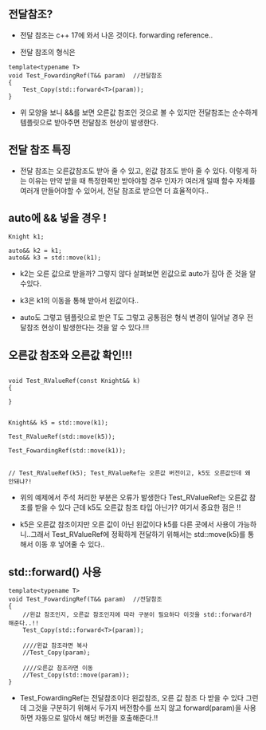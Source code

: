 ## 전달참조? 

- 전달 참조는 c++ 17에 와서 나온 것이다. forwarding reference..

- 전달 참조의 형식은 

````
template<typename T>
void Test_FowardingRef(T&& param)  //전달참조 
{
	Test_Copy(std::forward<T>(param));
}
````

- 위 모양을 보니 &&를 보면 오른값 참조인 것으로 볼 수 있지만 전달참조는 순수하게 템플릿으로 받아주면 전달참조 현상이 발생한다. 

## 전달 참조 특징

- 전달 참조는 오른값참조도 받아 줄 수 있고, 왼값 참조도 받아 줄 수 있다.  이렇게 하는 이유는 만약 받을 때 특정한쪽만 받아야할 경우 인자가 여러개 일때 함수 자체를 여러개 만들어야할 수 있어서, 전달 참조로 받으면 더 효율적이다.. 


## auto에 && 넣을 경우 ! 

````
Knight k1;

auto&& k2 = k1;  
auto&& k3 = std::move(k1);
````

- k2는 오른 값으로 받을까? 그렇지 않다 살펴보면 왼값으로 auto가 잡아 준 것을 알 수있다. 

- k3은 k1의 이동을 통해 받아서 왼값이다..  

- auto도 그렇고 템플릿으로 받은 T도 그렇고 공통점은 형식 변경이 일어날 경우 전달참조 현상이 발생한다는 것을 알 수 있다.!!!

## 오른값 참조와 오른값 확인!!!

````

void Test_RValueRef(const Knight&& k)
{

}


Knight&& k5 = std::move(k1);   

Test_RValueRef(std::move(k5));

Test_FowardingRef(std::move(k1));


// Test_RValueRef(k5); Test_RValueRef는 오른값 버전이고, k5도 오른값인데 왜 안돼냐?!

````

- 위의 예제에서 주석 처리한 부분은 오류가 발생한다  Test_RValueRef는 오른값 참조를 받을 수 있다 근데 k5도 오른값 참조 타입 아닌가? 여기서 중요한 점은 !!

- k5은 오른값 참조이지만 오른 값이 아닌 왼값이다 k5를 다른 곳에서 사용이 가능하니..그래서 Test_RValueRef에 정확하게 전달하기 위해서는 std::move(k5)를 통해서 이동 후 넣어줄 수 있다.. 


## std::forward<T>() 사용 

````
template<typename T>
void Test_FowardingRef(T&& param)  //전달참조 
{
	//왼값 참조인지, 오른값 참조인지에 따라 구분이 필요하다 이것을 std::forward가 해준다..!!
	Test_Copy(std::forward<T>(param));

	////왼값 참조라면 복사
	//Test_Copy(param);

	////오른값 참조라면 이동
	//Test_Copy(std::move(param));
}
````

- Test_FowardingRef는 전달참조이다 왼값참조, 오른 값 참조 다 받을 수 있다 그런데 그것을 구분하기 위해서 두가지 버전함수를 쓰지 않고 forward<T>(param)을 사용하면 자동으로 알아서 해당 버전을 호출해준다.!! 
